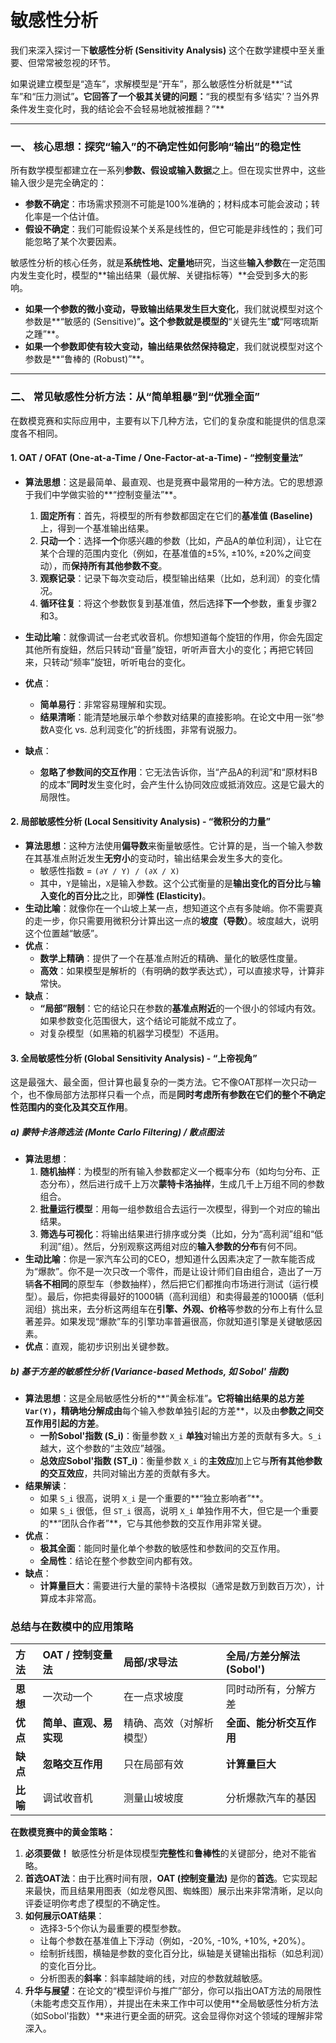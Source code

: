 # 敏感性分析

我们来深入探讨一下**敏感性分析 (Sensitivity Analysis)** 这个在数学建模中至关重要、但常常被忽视的环节。

如果说建立模型是“造车”，求解模型是“开车”，那么敏感性分析就是**“试车”和“压力测试”**。它回答了一个极其关键的问题：**“我的模型有多‘结实’？当外界条件发生变化时，我的结论会不会轻易地就被推翻？”**

---

### 一、 核心思想：探究“输入”的不确定性如何影响“输出”的稳定性

所有数学模型都建立在一系列**参数、假设或输入数据**之上。但在现实世界中，这些输入很少是完全确定的：
*   **参数不确定**：市场需求预测不可能是100%准确的；材料成本可能会波动；转化率是一个估计值。
*   **假设不确定**：我们可能假设某个关系是线性的，但它可能是非线性的；我们可能忽略了某个次要因素。

敏感性分析的核心任务，就是**系统性地、定量地**研究，当这些**输入参数**在一定范围内发生变化时，模型的**输出结果（最优解、关键指标等）**会受到多大的影响。

*   **如果一个参数的微小变动，导致输出结果发生巨大变化**，我们就说模型对这个参数是**“敏感的 (Sensitive)”**。这个参数就是模型的**“关键先生”**或**“阿喀琉斯之踵”**。
*   **如果一个参数即使有较大变动，输出结果依然保持稳定**，我们就说模型对这个参数是**“鲁棒的 (Robust)”**。

---

### 二、 常见敏感性分析方法：从“简单粗暴”到“优雅全面”

在数模竞赛和实际应用中，主要有以下几种方法，它们的复杂度和能提供的信息深度各不相同。

#### 1. OAT / OFAT (One-at-a-Time / One-Factor-at-a-Time) - “控制变量法”

*   **算法思想**：这是最简单、最直观、也是竞赛中最常用的一种方法。它的思想源于我们中学做实验的**“控制变量法”**。
    1.  **固定所有**：首先，将模型的所有参数都固定在它们的**基准值 (Baseline)** 上，得到一个基准输出结果。
    2.  **只动一个**：选择**一个**你感兴趣的参数（比如，产品A的单位利润），让它在某个合理的范围内变化（例如，在基准值的±5%, ±10%, ±20%之间变动），而**保持所有其他参数不变**。
    3.  **观察记录**：记录下每次变动后，模型输出结果（比如，总利润）的变化情况。
    4.  **循环往复**：将这个参数恢复到基准值，然后选择**下一个**参数，重复步骤2和3。

*   **生动比喻**：就像调试一台老式收音机。你想知道每个旋钮的作用，你会先固定其他所有旋鈕，然后只转动“音量”旋钮，听听声音大小的变化；再把它转回来，只转动“频率”旋钮，听听电台的变化。

*   **优点**：
    *   **简单易行**：非常容易理解和实现。
    *   **结果清晰**：能清楚地展示单个参数对结果的直接影响。在论文中用一张“参数A变化 vs. 总利润变化”的折线图，非常有说服力。

*   **缺点**：
    *   **忽略了参数间的交互作用**：它无法告诉你，当“产品A的利润”和“原材料B的成本”**同时**发生变化时，会产生什么协同效应或抵消效应。这是它最大的局限性。

#### 2. 局部敏感性分析 (Local Sensitivity Analysis) - “微积分的力量”

*   **算法思想**：这种方法使用**偏导数**来衡量敏感性。它计算的是，当一个输入参数在其基准点附近发生**无穷小**的变动时，输出结果会发生多大的变化。
    *   敏感性指数 = `(∂Y / Y) / (∂X / X)`
    *   其中，`Y`是输出，`X`是输入参数。这个公式衡量的是**输出变化的百分比**与**输入变化的百分比**之比，即**弹性 (Elasticity)**。
*   **生动比喻**：就像你在一个山坡上某一点，想知道这个点有多陡峭。你不需要真的走一步，你只需要用微积分计算出这一点的**坡度（导数）**。坡度越大，说明这个位置越“敏感”。
*   **优点**：
    *   **数学上精确**：提供了一个在基准点附近的精确、量化的敏感性度量。
    *   **高效**：如果模型是解析的（有明确的数学表达式），可以直接求导，计算非常快。
*   **缺点**：
    *   **“局部”限制**：它的结论只在参数的**基准点附近**的一个很小的邻域内有效。如果参数变化范围很大，这个结论可能就不成立了。
    *   对复杂模型（如黑箱的机器学习模型）不适用。

#### 3. 全局敏感性分析 (Global Sensitivity Analysis) - “上帝视角”

这是最强大、最全面，但计算也最复杂的一类方法。它不像OAT那样一次只动一个，也不像局部方法那样只看一个点，而是**同时考虑所有参数在它们的整个不确定性范围内的变化及其交互作用**。

##### a) **蒙特卡洛筛选法 (Monte Carlo Filtering) / 散点图法**

*   **算法思想**：
    1.  **随机抽样**：为模型的所有输入参数都定义一个概率分布（如均匀分布、正态分布），然后进行成千上万次**蒙特卡洛抽样**，生成几千上万组不同的参数组合。
    2.  **批量运行模型**：用每一组参数组合去运行一次模型，得到一个对应的输出结果。
    3.  **筛选与可视化**：将输出结果进行排序或分类（比如，分为“高利润”组和“低利润”组）。然后，分别观察这两组对应的**输入参数的分布**有何不同。
*   **生动比喻**：你是一家汽车公司的CEO，想知道什么因素决定了一款车能否成为“爆款”。你不是一次只改一个零件，而是让设计师们自由组合，造出了一万辆**各不相同**的原型车（参数抽样），然后把它们都推向市场进行测试（运行模型）。最后，你把卖得最好的1000辆（高利润组）和卖得最差的1000辆（低利润组）挑出来，去分析这两组车在**引擎、外观、价格**等参数的分布上有什么显著差异。如果发现“爆款”车的引擎功率普遍很高，你就知道引擎是关键敏感因素。
*   **优点**：直观，能初步识别出关键参数。

##### b) **基于方差的敏感性分析 (Variance-based Methods, 如 Sobol' 指数)**

*   **算法思想**：这是全局敏感性分析的**“黄金标准”**。它将输出结果的总方差 `Var(Y)`，精确地分解成由**每个输入参数单独引起的方差**，以及由**参数之间交互作用引起的方差**。
    *   **一阶Sobol'指数 (S_i)**：衡量参数 `X_i` **单独**对输出方差的贡献有多大。`S_i` 越大，这个参数的“主效应”越强。
    *   **总效应Sobol'指数 (ST_i)**：衡量参数 `X_i` 的**主效应**加上它与**所有其他参数的交互效应**，共同对输出方差的贡献有多大。
*   **结果解读**：
    *   如果 `S_i` 很高，说明 `X_i` 是一个重要的**“独立影响者”**。
    *   如果 `S_i` 很低，但 `ST_i` 很高，说明 `X_i` 单独作用不大，但它是一个重要的**“团队合作者”**，它与其他参数的交互作用非常关键。
*   **优点**：
    *   **极其全面**：能同时量化单个参数的敏感性和参数间的交互作用。
    *   **全局性**：结论在整个参数空间内都有效。
*   **缺点**：
    *   **计算量巨大**：需要进行大量的蒙特卡洛模拟（通常是数万到数百万次），计算成本非常高。

### 总结与在数模中的应用策略

| 方法     | **OAT / 控制变量法**   | **局部/求导法**          | **全局/方差分解法 (Sobol')** |
| :------- | :--------------------- | :----------------------- | :--------------------------- |
| **思想** | 一次动一个             | 在一点求坡度             | 同时动所有，分解方差         |
| **优点** | **简单、直观、易实现** | 精确、高效（对解析模型） | **全面、能分析交互作用**     |
| **缺点** | **忽略交互作用**       | 只在局部有效             | **计算量巨大**               |
| **比喻** | 调试收音机             | 测量山坡坡度             | 分析爆款汽车的基因           |

**在数模竞赛中的黄金策略：**

1.  **必须要做！** 敏感性分析是体现模型**完整性**和**鲁棒性**的关键部分，绝对不能省略。
2.  **首选OAT法**：由于比赛时间有限，**OAT (控制变量法)** 是你的**首选**。它实现起来最快，而且结果用图表（如龙卷风图、蜘蛛图）展示出来非常清晰，足以向评委证明你考虑了模型的不确定性。
3.  **如何展示OAT结果**：
    *   选择3-5个你认为最重要的模型参数。
    *   让每个参数在基准值上下浮动（例如，-20%, -10%, +10%, +20%）。
    *   绘制折线图，横轴是参数的变化百分比，纵轴是关键输出指标（如总利润）的变化百分比。
    *   分析图表的**斜率**：斜率越陡峭的线，对应的参数就越敏感。
4.  **升华与展望**：在论文的“模型评价与推广”部分，你可以指出OAT方法的局限性（未能考虑交互作用），并提出在未来工作中可以使用**全局敏感性分析方法（如Sobol'指数）**来进行更全面的研究。这会显得你对这个领域的理解非常深入。